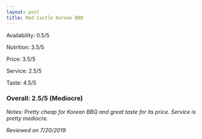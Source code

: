 ```yaml
---
layout: post
title: Red Castle Korean BBQ
---
```


Availability: 0.5/5

Nutrition: 3.5/5

Price: 3.5/5

Service: 2.5/5

Taste: 4.5/5

### Overall: 2.5/5 (Mediocre)

*Notes: Pretty cheap for Korean BBQ and great taste for its price. Service is pretty mediocre.*

*Reviewed on 7/20/2019*
